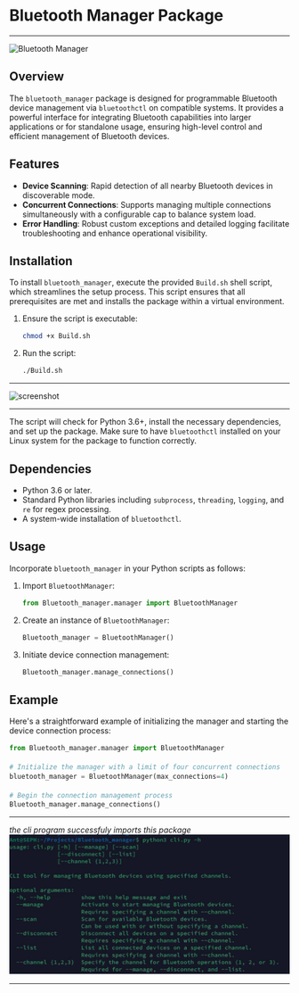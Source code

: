 # Bluetooth Manager Package
_______________________________________
![Bluetooth Manager](https://github.com/LoQiseaking69/BT_manager/blob/main/BTmlogo.PNG)

## Overview
The `bluetooth_manager` package is designed for programmable Bluetooth device management via `bluetoothctl` on compatible systems. It provides a powerful interface for integrating Bluetooth capabilities into larger applications or for standalone usage, ensuring high-level control and efficient management of Bluetooth devices.

## Features
- **Device Scanning**: Rapid detection of all nearby Bluetooth devices in discoverable mode.
- **Concurrent Connections**: Supports managing multiple connections simultaneously with a configurable cap to balance system load.
- **Error Handling**: Robust custom exceptions and detailed logging facilitate troubleshooting and enhance operational visibility.

## Installation
To install `bluetooth_manager`, execute the provided `Build.sh` shell script, which streamlines the setup process. This script ensures that all prerequisites are met and installs the package within a virtual environment.

1. Ensure the script is executable:
    ```bash
    chmod +x Build.sh
    ```
2. Run the script:
    ```bash
    ./Build.sh
    ```
______________________________________
![screenshot](https://github.com/LoQiseaking69/BT_manager/blob/main/IMG_9452.jpeg)
______________________________________
The script will check for Python 3.6+, install the necessary dependencies, and set up the package. Make sure to have `bluetoothctl` installed on your Linux system for the package to function correctly.

## Dependencies
- Python 3.6 or later.
- Standard Python libraries including `subprocess`, `threading`, `logging`, and `re` for regex processing.
- A system-wide installation of `bluetoothctl`.

## Usage
Incorporate `bluetooth_manager` in your Python scripts as follows:

1. Import `BluetoothManager`:
    ```python
    from Bluetooth_manager.manager import BluetoothManager
    ```

2. Create an instance of `BluetoothManager`:
    ```python
    Bluetooth_manager = BluetoothManager()
    ```

3. Initiate device connection management:
    ```python
    Bluetooth_manager.manage_connections()
    ```

## Example
Here's a straightforward example of initializing the manager and starting the device connection process:

```python
from Bluetooth_manager.manager import BluetoothManager

# Initialize the manager with a limit of four concurrent connections
bluetooth_manager = BluetoothManager(max_connections=4)

# Begin the connection management process
Bluetooth_manager.manage_connections()
```
_______________________________________
*the cli program successfuly imports this package*
![cli](https://github.com/HermiTech-LLC/Bluetooth_manager/blob/main/IMG_9462.jpeg)
_______________________________________
